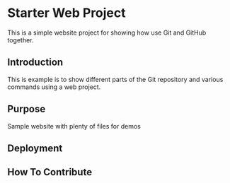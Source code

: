 # Starter Web Project

This is a simple website project for showing how use Git and GitHub together.

## Introduction

This is example is to show different parts of the Git repository and various commands using a web project.

## Purpose

Sample website with plenty of files for demos

## Deployment

## How To Contribute